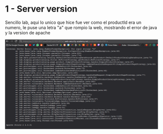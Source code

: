# 1 - Server version

Sencillo lab, aqui lo unico que hice fue ver como el productId era un numero, le puse una letra "a" que rompio la web, mostrando el error de java y la version de apache

![](../../.gitbook/assets/imagen%20%28597%29.png)





